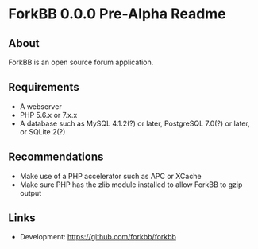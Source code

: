 # ForkBB 0.0.0 Pre-Alpha Readme

## About

ForkBB is an open source forum application.

## Requirements

* A webserver
* PHP 5.6.x or 7.x.x
* A database such as MySQL 4.1.2(?) or later, PostgreSQL 7.0(?) or later, or SQLite 2(?)

## Recommendations

* Make use of a PHP accelerator such as APC or XCache
* Make sure PHP has the zlib module installed to allow ForkBB to gzip output

## Links

* Development: https://github.com/forkbb/forkbb
